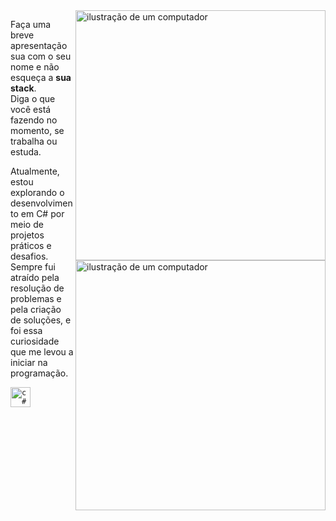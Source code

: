 <img src="https://raw.githubusercontent.com/MicaelliMedeiros/micaellimedeiros/master/image/computer-illustration.png" alt="ilustração de um computador" min-width="400px" max-width="400px" width="400px" align="right">

<p align="left"> 
  Faça uma breve apresentação sua com o seu nome e não esqueça a <strong>sua stack</strong>.<br>
  Diga o que você está fazendo no momento, se trabalha ou estuda.
</p>

<img src="https://raw.githubusercontent.com/MicaelliMedeiros/micaellimedeiros/master/image/computer-illustration.png" alt="ilustração de um computador" min-width="400px" max-width="400px" width="400px" align="right">

<p align="left"> 
  Atualmente, estou explorando o desenvolvimento em C# por meio de projetos práticos e desafios. Sempre fui atraído pela resolução de problemas e pela criação de soluções, e foi essa curiosidade que me levou a iniciar na programação.
</p>

<p align="left">
  <code><img height="32" src="https://encrypted-tbn0.gstatic.com/images?q=tbn:ANd9GcTh-XFbs7_7uK9eKl2GBLtKhcbpn7vqGFu812n4e7RvcKtEd2UPQcigidwus02uTcOUX5E&usqp=CAU" alt="c#"/></code>

</p>
